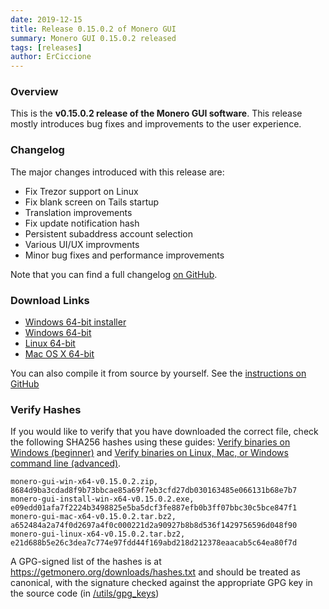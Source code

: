 ```yaml
---
date: 2019-12-15
title: Release 0.15.0.2 of Monero GUI
summary: Monero GUI 0.15.0.2 released
tags: [releases]
author: ErCiccione
---
```


### Overview
This is the **v0.15.0.2 release of the Monero GUI software**. This release mostly introduces bug fixes and improvements to the user experience.

### Changelog

The major changes introduced with this release are:

- Fix Trezor support on Linux
- Fix blank screen on Tails startup
- Translation improvements
- Fix update notification hash
- Persistent subaddress account selection
- Various UI/UX improvments
- Minor bug fixes and performance improvements

Note that you can find a full changelog [on GitHub](https://github.com/monero-project/monero-gui/compare/v0.15.0.1...v0.15.0.2).

### Download Links

- [Windows 64-bit installer](https://downloads.getmonero.org/gui/monero-gui-install-win-x64-v0.15.0.2.exe)
- [Windows 64-bit](https://downloads.getmonero.org/gui/monero-gui-win-x64-v0.15.0.2.zip)
- [Linux 64-bit](https://downloads.getmonero.org/gui/monero-gui-linux-x64-v0.15.0.2.tar.bz2)
- [Mac OS X 64-bit](https://downloads.getmonero.org/gui/monero-gui-mac-x64-v0.15.0.2.tar.bz2)

You can also compile it from source by yourself. See the [instructions on GitHub](https://github.com/monero-project/monero-gui)

### Verify Hashes

If you would like to verify that you have downloaded the correct file, check the following SHA256 hashes using these guides: [Verify binaries on Windows (beginner)]({{site.baseurl}}/resources/user-guides/verification-windows-beginner.html) and [Verify binaries on Linux, Mac, or Windows command line (advanced)]({{site.baseurl}}/resources/user-guides/verification-allos-advanced.html).

```
monero-gui-win-x64-v0.15.0.2.zip, 8684d9ba3cdad8f9b73bbcae85a69f7eb3cfd27db030163485e066131b68e7b7
monero-gui-install-win-x64-v0.15.0.2.exe, e09edd01afa7f2224b3498825e5ba5dcf3fe887efb0b3ff07bbc30c5bce847f1
monero-gui-mac-x64-v0.15.0.2.tar.bz2, a652484a2a74f0d2697a4f0c000221d2a90927b8b8d536f1429756596d048f90
monero-gui-linux-x64-v0.15.0.2.tar.bz2, e21d688b5e26c3dea7c774e97fdd44f169abd218d212378eaacab5c64ea80f7d
```

A GPG-signed list of the hashes is at https://getmonero.org/downloads/hashes.txt and should be treated as canonical, with the signature checked against the appropriate GPG key in the source code (in [/utils/gpg_keys](https://github.com/monero-project/monero/tree/master/utils/gpg_keys))

